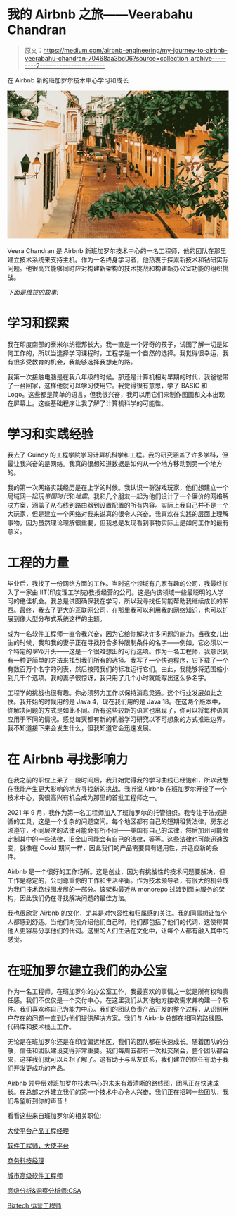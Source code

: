 # 我的 Airbnb 之旅——Veerabahu Chandran

> 原文：<https://medium.com/airbnb-engineering/my-journey-to-airbnb-veerabahu-chandran-70468aa3bc06?source=collection_archive---------2----------------------->

在 Airbnb 新的班加罗尔技术中心学习和成长

![](img/995b9842645930622cec0d85ae79b9c9.png)

Veera Chandran 是 Airbnb 新班加罗尔技术中心的一名工程师，他的团队在那里建立技术系统来支持主机。作为一名终身学习者，他热衷于探索新技术和钻研实际问题。他很高兴能够同时应对构建新架构的技术挑战和构建新办公室功能的组织挑战。

*下面是维拉的故事:*

# 学习和探索

我在印度南部的泰米尔纳德邦长大。我一直是一个好奇的孩子，试图了解一切是如何工作的，所以当选择学习课程时，工程学是一个自然的选择。我觉得很幸运，我有很多受教育的机会，我能够选择我想走的路。

我第一次接触电脑是在我八年级的时候。那还是计算机相对早期的时代，我爸爸带了一台回家，这样他就可以学习使用它。我觉得很有意思，学了 BASIC 和 Logo。这些都是简单的语言，但我很兴奋，我可以用它们来制作图画和文本出现在屏幕上。这些基础程序让我了解了计算机科学的可能性。

# 学习和实践经验

我去了 Guindy 的工程学院学习计算机科学和工程。我的研究涵盖了许多学科，但最让我兴奋的是网络。我真的很想知道数据是如何从一个地方移动到另一个地方的。

我的第一次网络实践经历是在上学的时候。我认识一群游戏玩家，他们想建立一个局域网一起玩*帝国时代*和*地震*。我和几个朋友一起为他们设计了一个廉价的网络解决方案，涵盖了从布线到路由器到设置配置的所有内容。实际上我自己并不是一个大玩家，但是建立一个网络对我来说真的很令人兴奋。我喜欢在实践的层面上理解事物，因为虽然理论理解很重要，但我总是发现看到事物实际上是如何工作的最有意义。

# 工程的力量

毕业后，我找了一份网络方面的工作。当时这个领域有几家有趣的公司，我最终加入了一家由 IIT(印度理工学院)教授经营的公司。这是向该领域一些最聪明的人学习的绝佳机会。我总是试图确保我在学习，所以我寻找任何能帮助我继续成长的东西。最终，我去了更大的互联网公司，在那里我可以利用我的网络知识，也可以扩展到像大型分布式系统这样的主题。

成为一名软件工程师一直令我兴奋，因为它给你解决许多问题的能力。当我女儿出生的时候，我和我的妻子正在寻找符合多种限制条件的名字——例如，它必须以一个特定的*字母*开头——这是一个很难想出的可行选项。作为一名工程师，我意识到有一种更简单的方法来找到我们所有的选择。我写了一个快速程序，它下载了一个有数百万个名字的列表，然后按照我们的标准运行它们。由此，我能够将范围缩小到几千个选项。我的妻子很惊讶，我只用了几个小时就能写出这么多名字。

工程学的挑战也很有趣。你必须努力工作以保持消息灵通。这个行业发展如此之快。我开始的时候用的是 Java 4，现在我们用的是 Java 18。在这两个版本中，你解决问题的方式是如此不同。所有这些较新的语言也出现了，你可以将每种语言应用于不同的情况。感觉每天都有新的机器学习研究以不可想象的方式推进边界。我不知道接下来会发生什么，但我知道它会迅速发展。

# 在 Airbnb 寻找影响力

在我之前的职位上呆了一段时间后，我开始觉得我的学习曲线已经饱和，所以我想在我能产生更大影响的地方寻找新的挑战。我听说 Airbnb 在班加罗尔开设了一个技术中心，我很高兴有机会成为那里的首批工程师之一。

2021 年 9 月，我作为第一名工程师加入了班加罗尔的托管组织。我专注于法规遵循的工具，这是一个复杂的问题空间。每个地区都有自己的短期租赁法律，房东必须遵守，不同层次的法律可能会有所不同——美国有自己的法律，然后加州可能会定制其中的一些法律，旧金山可能会有自己的法律，等等。这些法律也可能迅速改变，就像在 Covid 期间一样，因此我们的产品需要具有通用性，并适应新的条件。

Airbnb 是一个很好的工作场所。这是创业，因为有挑战性的技术问题要解决，但工作是稳定的，公司尊重你的工作和生活平衡。作为技术领导者，有很大的机会成为我们技术路线图发展的一部分。该架构最近从 monorepo 过渡到面向服务的架构，因此我们仍在寻找解决问题的最佳方法。

我也很欣赏 Airbnb 的文化，尤其是对包容性和归属感的关注。我的同事想让每个人都感到舒适。当他们向我介绍他们自己时，他们都包括了他们的代词，这使得其他人更容易分享他们的代词。这里的人们生活在文化中，让每个人都有融入其中的感觉。

# 在班加罗尔建立我们的办公室

作为一名工程师，在班加罗尔的办公室工作，我最喜欢的事情之一就是所有权和责任感。我们不仅仅是一个交付中心，在这里我们从其他地方接收需求并构建一个软件。我们喜欢称自己为能力中心。我们的团队负责产品开发的整个过程，从识别用户存在的问题一直到为他们提供解决方案。我们与 Airbnb 总部在相同的路线图、代码库和技术栈上工作。

无论是在班加罗尔还是在印度偏远地区，我们的团队都在快速成长。随着团队的分散，信任和团队建设变得非常重要。我们每周五都有一次社交聚会，整个团队都会来，这样我们就可以互相了解了。这有助于与队友联系，我们建立的信任有助于我们开发更成功的产品。

Airbnb 领导层对班加罗尔技术中心的未来有着清晰的路线图，团队正在快速成长。在总部之外建立我们的第一个技术中心令人兴奋。我们正在招聘一些团队，我们希望听到你的声音！

看看这些来自班加罗尔的相关职位:

[大使平台产品工程经理](https://grnh.se/777f0dbd1us)

[软件工程师，大使平台](https://grnh.se/9b78e7f21us)

[商务科技经理](https://grnh.se/e0c9d3761us)

[城市高级软件工程师](https://grnh.se/d43963981us)

[高级分析&洞察分析师:CSA](https://grnh.se/6a500ddd1us)

[Biztech 运营工程师](https://grnh.se/b6de7b661us)
